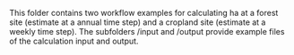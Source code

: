 This folder contains two workflow examples for calculating ha at a forest site (estimate at a annual time step) and a cropland site (estimate at a weekly time step). The subfolders /input and /output provide example files of the calculation input and output. 
